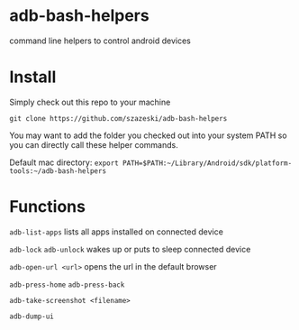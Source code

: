 # adb-bash-helpers
command line helpers to control android devices



# Install
Simply check out this repo to your machine

`git clone https://github.com/szazeski/adb-bash-helpers`

You may want to add the folder you checked out into your system PATH so you can directly call these helper commands.

Default mac directory:
`export PATH=$PATH:~/Library/Android/sdk/platform-tools:~/adb-bash-helpers`

# Functions

`adb-list-apps`
lists all apps installed on connected device

`adb-lock`
`adb-unlock`
wakes up or puts to sleep connected device

`adb-open-url <url>`
opens the url in the default browser

`adb-press-home`
`adb-press-back`

`adb-take-screenshot <filename>`

`adb-dump-ui`
